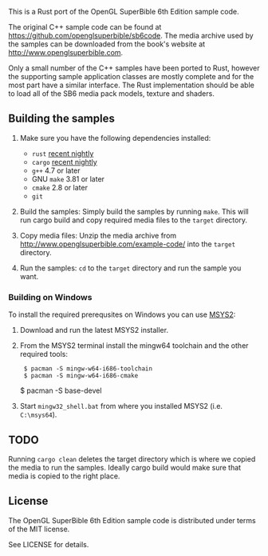 This is a Rust port of the OpenGL SuperBible 6th Edition sample code.

The original C++ sample code can be found at
https://github.com/openglsuperbible/sb6code. The media archive used by the
samples can be downloaded from the book's website at
http://www.openglsuperbible.com.

Only a small number of the C++ samples have been ported to Rust, however the
supporting sample application classes are mostly complete and for the most
part have a similar interface. The Rust implementation should be able to load
all of the SB6 media pack models, texture and shaders.

## Building the samples

1. Make sure you have the following dependencies installed:
    * `rust` [recent nightly][rust_nightly]
    * `cargo` [recent nightly][cargo_nightly]
    * `g++` 4.7 or later
    * GNU `make` 3.81 or later
    * `cmake` 2.8 or later
    * `git`

2. Build the samples:
    Simply build the samples by running `make`. This will run cargo build and
    copy required media files to the `target` directory.

3. Copy media files:
    Unzip the media archive from http://www.openglsuperbible.com/example-code/
    into the `target` directory.

3. Run the samples:
    `cd` to the `target` directory and run the sample you want.

[rust_nightly]: http://www.rust-lang.org
[cargo_nightly]: http://crates.io

### Building on Windows

To install the required prerequsites on Windows you can use
[MSYS2](http://sourceforge.net/projects/msys2/):

1. Download and run the latest MSYS2 installer.
2. From the MSYS2 terminal install the mingw64 toolchain and the other required
   tools:

        $ pacman -S mingw-w64-i686-toolchain
        $ pacman -S mingw-w64-i686-cmake
	$ pacman -S base-devel

3. Start `mingw32_shell.bat` from where you installed MSYS2 (i.e. `C:\msys64`).

## TODO

Running `cargo clean` deletes the target directory which is where we copied
the media to run the samples. Ideally cargo build would make sure that media
is copied to the right place.

## License

The OpenGL SuperBible 6th Edition sample code is distributed under terms of the
MIT license. 

See LICENSE for details.
